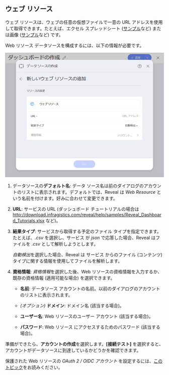 ## ウェブ リソース

ウェブ リソースは、ウェブの任意の仮想ファイルで一意の URL アドレスを使用して取得できます。たとえば、エクセル スプレッドシート ([サンプル](http://download.infragistics.com/reveal/help/samples/Reveal_Dashboard_Tutorials.xlsx)など) または画像 ([サンプル](http://www.infragistics.com/media/442175/home-header-shots.png)など) です。

Web リソース データソースを構成するには、以下の情報が必要です。

![Configure Web resource connection](images/enter-web-resource-details.png)

1.  データソースの**デフォルト名**: データ ソース名は前のダイアログのアカウントのリストに表示されます。デフォルトでは、Reveal は *Web Resource* という名前を付けます。好みに合わせて変更できます。

2.  **URL**: サービスの URL (ダッシュボード チュートリアルの場合は <http://download.infragistics.com/reveal/help/samples/Reveal_Dashboard_Tutorials.xlsx> など)。

3. **結果タイプ**:  サービスから取得する予定のファイル タイプを指定できます。たとえば、*.csv* を選択し、サービス が *json* で応答した場合、Reveal はファイルを *.csv* として解析しようとします。

    *自動検出*を選択した場合、Reveal は サービス からのファイル (コンテンツ) タイプに関する情報を使用してファイルを解析します。  

4.  **資格情報**: *資格情報*を選択した後、Web リソースの資格情報を入力するか、既存の資格情報 (適用可能な場合) を選択できます。

      - **名前**: データソース アカウントの名前。以前のダイアログのアカウントのリストに表示されます。

      - *(オプション)* **ドメイン**:  ドメイン名 (該当する場合)。

      - **ユーザー名**:  Web リソースのユーザー アカウント (該当する場合)。

      - **パスワード**:  Web リソース にアクセスするためのパスワード (該当する場合)。

準備ができたら、**アカウントの作成**を選択します。**[接続テスト]** を選択すると、アカウントがデータソースに到達しているかどうかを確認できます。

保護された Web リソースの *OAuth 2 / OIDC アカウント* を設定するには、[このトピック](~/jp/datasources/oauth-2-oidc-user-authentication.html)をお読みください。
